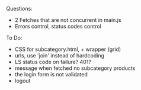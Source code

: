 Questions:
- 2 Fetches that are not concurrent in main.js
- Errors control, status codes control

To Do:
- CSS for subcategory.html, + wrapper (grid)
- urls, use 'join' instead of hardcoding
- LS status code on failure? 401? 
- message when fetched no subcategory products
- the login form is not validated
- logout